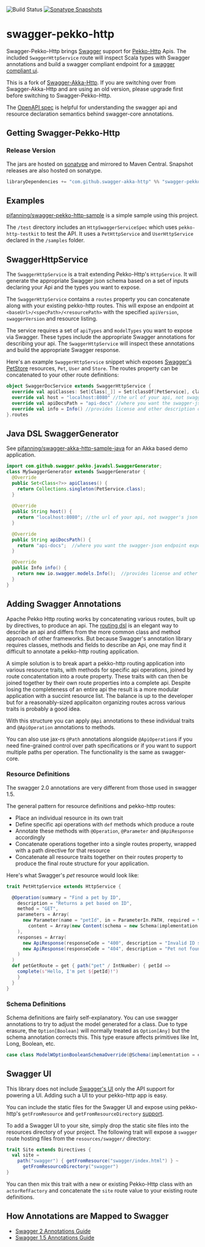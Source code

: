 ![Build Status](https://github.com/swagger-akka-http/swagger-pekko-http/actions/workflows/ci.yml/badge.svg)
[![Sonatype Snapshots](https://img.shields.io/nexus/s/https/oss.sonatype.org/com.github.swagger-akka-http/swagger-pekko-http_2.13.svg)](https://oss.sonatype.org/content/repositories/snapshots/com/github/swagger-akka-http/swagger-akka-http_2.13/)
<!--
[![Gitter](https://badges.gitter.im/Join%20Chat.svg)](https://gitter.im/swagger-akka-http/Lobby?utm_source=badge&utm_medium=badge&utm_campaign=pr-badge&utm_content=badge)
[![Maven Central](https://maven-badges.herokuapp.com/maven-central/com.github.swagger-akka-http/swagger-akka-http_2.13/badge.svg)](https://maven-badges.herokuapp.com/maven-central/com.github.swagger-akka-http/swagger-akka-http_2.13)
[![codecov.io](https://codecov.io/gh/swagger-akka-http/swagger-akka-http/coverage.svg?branch=main)](https://codecov.io/gh/swagger-akka-http/swagger-akka-http/branch/main)
-->
# swagger-pekko-http

Swagger-Pekko-Http brings [Swagger](https://swagger.io/swagger-core/) support for [Pekko-Http](https://github.com/apache/incubator-pekko-http) Apis. The included `SwaggerHttpService` route will inspect Scala types with Swagger annotations and build a swagger compliant endpoint for a [swagger compliant ui](https://petstore.swagger.io/).

This is a fork of [Swagger-Akka-Http](https://github.com/swagger-akka-http/swagger-akka-http).
If you are switching over from Swagger-Akka-Http and are using an old version, please upgrade first before switching to Swagger-Pekko-Http.

The [OpenAPI spec](https://swagger.io/specification/) is helpful for understanding the swagger api and resource declaration semantics behind swagger-core annotations.

## Getting Swagger-Pekko-Http

### Release Version

The jars are hosted on [sonatype](https://oss.sonatype.org) and mirrored to Maven Central. Snapshot releases are also hosted on sonatype. 

```sbt
libraryDependencies += "com.github.swagger-akka-http" %% "swagger-pekko-http" % "<release-version>"
```

## Examples

[pjfanning/swagger-pekko-http-sample](https://github.com/pjfanning/swagger-pekko-http-sample) is a simple sample using this project.

The `/test` directory includes an `HttpSwaggerServiceSpec` which uses `pekko-http-testkit` to test the API. It uses a `PetHttpService` and `UserHttpService` declared in the `/samples` folder. 

## SwaggerHttpService

The `SwaggerHttpService` is a trait extending Pekko-Http's `HttpService`. It will generate the appropriate Swagger json schema based on a set of inputs declaring your Api and the types you want to expose.

The `SwaggerHttpService` contains a `routes` property you can concatenate along with your existing pekko-http routes. This will expose an endpoint at `<baseUrl>/<specPath>/<resourcePath>` with the specified `apiVersion`, `swaggerVersion` and resource listing.

The service requires a set of `apiTypes` and `modelTypes` you want to expose via Swagger. These types include the appropriate Swagger annotations for describing your api. The `SwaggerHttpService` will inspect these annotations and build the appropriate Swagger response.

Here's an example `SwaggerHttpService` snippet which exposes [Swagger's PetStore](https://petstore.swagger.io/) resources, `Pet`, `User` and `Store`. The routes property can be concatenated to your other route definitions:

```scala
object SwaggerDocService extends SwaggerHttpService {
  override val apiClasses: Set[Class[_]] = Set(classOf[PetService], classOf[UserService], classOf[StoreService])
  override val host = "localhost:8080" //the url of your api, not swagger's json endpoint
  override val apiDocsPath = "api-docs" //where you want the swagger-json endpoint exposed
  override val info = Info() //provides license and other description details
}.routes
```

## Java DSL SwaggerGenerator

See [pjfanning/swagger-akka-http-sample-java](https://github.com/pjfanning/swagger-akka-http-sample-java) for an Akka based demo application.

```java
import com.github.swagger.pekko.javadsl.SwaggerGenerator;
class MySwaggerGenerator extends SwaggerGenerator {
  @Override
  public Set<Class<?>> apiClasses() {
    return Collections.singleton(PetService.class);
  }
  
  @Override
  public String host() {
    return "localhost:8080"; //the url of your api, not swagger's json endpoint
  }

  @Override
  public String apiDocsPath() {
    return "api-docs";  //where you want the swagger-json endpoint exposed
  }

  @Override
  public Info info() {
    return new io.swagger.models.Info();  //provides license and other description details
  }
}
```

## Adding Swagger Annotations

Apache Pekko Http routing works by concatenating various routes, built up by directives, to produce an api. The [routing dsl](https://doc.akka.io/docs/akka-http/current/scala/http/introduction.html#routing-dsl-for-http-servers) is an elegant way to describe an api and differs from the more common class and method approach of other frameworks. But because Swagger's annotation library requires classes, methods and fields to describe an Api, one may find it difficult to annotate a pekko-http routing application.

A simple solution is to break apart a pekko-http routing application into various resource traits, with methods for specific api operations, joined by route concatentation into a route property. These traits with can then be joined together by their own route properties into a complete api. Despite losing the completeness of an entire api the result is a more modular application with a succint resource list. The balance is up to the developer but for a reasonably-sized applicaiton organizing routes across various traits is probably a good idea.

With this structure you can apply `@Api` annotations to these individual traits and `@ApiOperation` annotations to methods.

You can also use jax-rs `@Path` annotations alongside `@ApiOperation`s if you need fine-grained control over path specifications or if you want to support multiple paths per operation. The functionality is the same as swagger-core.

### Resource Definitions

The swagger 2.0 annotations are very different from those used in swagger 1.5.

The general pattern for resource definitions and pekko-http routes:

* Place an individual resource in its own trait
* Define specific api operations with `def` methods which produce a route
* Annotate these methods with `@Operation`, `@Parameter` and `@ApiResponse` accordingly
* Concatenate operations together into a single routes property, wrapped with a path directive for that resource
* Concatenate all resource traits together on their routes property to produce the final route structure for your application.

Here's what Swagger's *pet* resource would look like:

```scala
trait PetHttpService extends HttpService {

  @Operation(summary = "Find a pet by ID",
    description = "Returns a pet based on ID",
    method = "GET",
    parameters = Array(
      new Parameter(name = "petId", in = ParameterIn.PATH, required = true, description = "ID of pet that needs to be fetched",
        content = Array(new Content(schema = new Schema(implementation = classOf[Int], allowableValues = Array("[1,100000]")))))
    ),
    responses = Array(
      new ApiResponse(responseCode = "400", description = "Invalid ID supplied"),
      new ApiResponse(responseCode = "404", description = "Pet not found")
    )
  )
  def petGetRoute = get { path("pet" / IntNumber) { petId =>
    complete(s"Hello, I'm pet ${petId}!")
    }
  }
}
```

### Schema Definitions

Schema definitions are fairly self-explanatory. You can use swagger annotations to try to adjust the model generated for a class.
Due to type erasure, the `Option[Boolean]` will normally treated as `Option[Any]` but the schema annotation corrects this.
This type erasure affects primitives like Int, Long, Boolean, etc.

```scala
case class ModelWOptionBooleanSchemaOverride(@Schema(implementation = classOf[Boolean]) optBoolean: Option[Boolean])
```

## Swagger UI

This library does not include [Swagger's UI](https://petstore.swagger.io/) only the API support for powering a UI. Adding such a UI to your pekko-http app is easy.

You can include the static files for the Swagger UI and expose using pekko-http's `getFromResource` and `getFromResourceDirectory` [support](https://doc.akka.io/docs/akka-http/current/scala/http/routing-dsl/directives/alphabetically.html).

To add a Swagger UI to your site, simply drop the static site files into the resources directory of your project. The following trait will expose a `swagger` route hosting files from the `resources/swagger/` directory: 

```scala
trait Site extends Directives {
  val site =
    path("swagger") { getFromResource("swagger/index.html") } ~
      getFromResourceDirectory("swagger")
}
```

You can then mix this trait with a new or existing Pekko-Http class with an `actorRefFactory` and concatenate the `site` route value to your existing route definitions.

## How Annotations are Mapped to Swagger

* [Swagger 2 Annotations Guide](https://github.com/swagger-api/swagger-core/wiki/Swagger-2.X---Annotations)
* [Swagger 1.5 Annotations Guide](https://github.com/swagger-api/swagger-core/wiki/Annotations-1.5.X)
